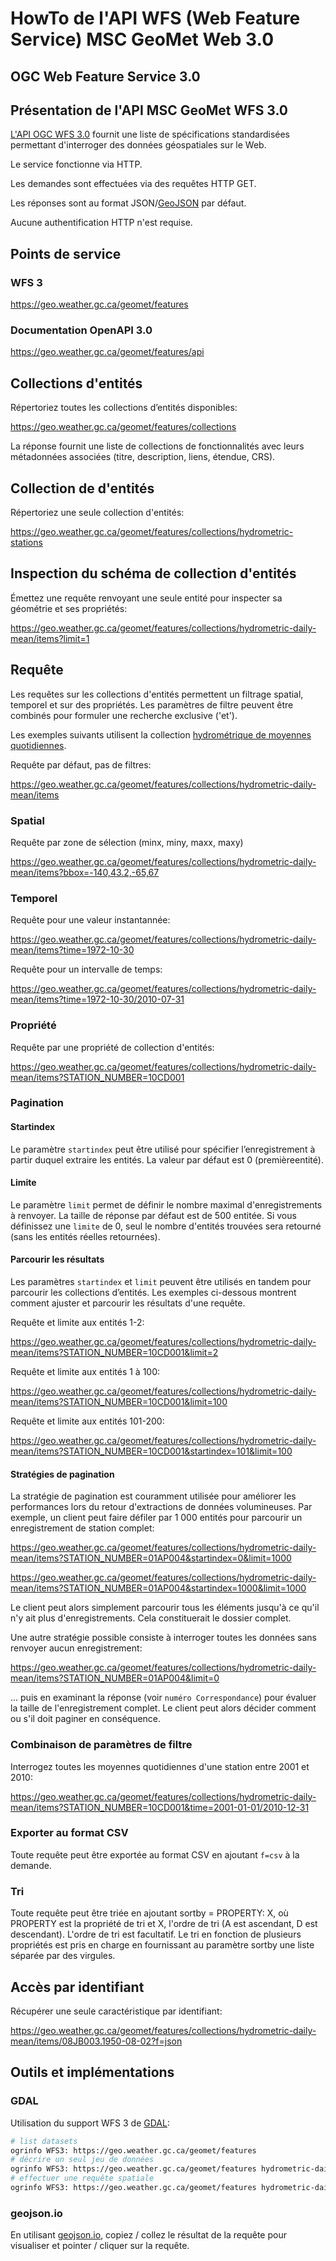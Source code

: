 # HowTo de l'API WFS (Web Feature Service) MSC GeoMet Web 3.0

## OGC Web Feature Service 3.0

## Présentation de l'API MSC GeoMet WFS 3.0

[L'API OGC WFS 3.0](https://rawgit.com/opengeospatial/WFS_FES/master/docs/17-069.html) fournit une liste de spécifications standardisées permettant d'interroger des données géospatiales sur le Web.

Le service fonctionne via HTTP.

Les demandes sont effectuées via des requêtes HTTP GET.

Les réponses sont au format JSON/[GeoJSON](http://geojson.org/) par défaut.

Aucune authentification HTTP n'est requise.

## Points de service

### WFS 3

https://geo.weather.gc.ca/geomet/features

### Documentation OpenAPI 3.0

https://geo.weather.gc.ca/geomet/features/api

## Collections d'entités

Répertoriez toutes les collections d’entités disponibles:

https://geo.weather.gc.ca/geomet/features/collections

La réponse fournit une liste de collections de fonctionnalités avec leurs métadonnées associées (titre, description, liens, étendue, CRS).

## Collection de d'entités

Répertoriez une seule collection d'entités:

https://geo.weather.gc.ca/geomet/features/collections/hydrometric-stations

## Inspection du schéma de collection d'entités

Émettez une requête renvoyant une seule entité pour inspecter sa géométrie et ses propriétés:

https://geo.weather.gc.ca/geomet/features/collections/hydrometric-daily-mean/items?limit=1

## Requête

Les requêtes sur les collections d'entités permettent un filtrage spatial, temporel et sur des propriétés. Les paramètres de filtre peuvent être combinés pour formuler une recherche exclusive ('et').

Les exemples suivants utilisent la collection [hydrométrique de moyennes quotidiennes](https://geo.weather.gc.ca/geomet/features/collections/hydrometric-daily-mean).

Requête par défaut, pas de filtres:

https://geo.weather.gc.ca/geomet/features/collections/hydrometric-daily-mean/items

### Spatial

Requête par zone de sélection (minx, miny, maxx, maxy)

https://geo.weather.gc.ca/geomet/features/collections/hydrometric-daily-mean/items?bbox=-140,43.2,-65,67

### Temporel

Requête pour une valeur instantannée:

https://geo.weather.gc.ca/geomet/features/collections/hydrometric-daily-mean/items?time=1972-10-30

Requête pour un intervalle de temps:

https://geo.weather.gc.ca/geomet/features/collections/hydrometric-daily-mean/items?time=1972-10-30/2010-07-31

### Propriété

Requête par une propriété de collection d'entités:

https://geo.weather.gc.ca/geomet/features/collections/hydrometric-daily-mean/items?STATION_NUMBER=10CD001

### Pagination

#### Startindex
Le paramètre `startindex` peut être utilisé pour spécifier l’enregistrement à partir duquel extraire les entités. La valeur par défaut est 0 (premièreentité).

#### Limite
Le paramètre `limit` permet de définir le nombre maximal d'enregistrements à renvoyer. La taille de réponse par défaut est de 500 entitée. Si vous définissez une `limite` de 0, seul le nombre d'entités trouvées sera retourné (sans les entités réelles retournées).

#### Parcourir les résultats

Les paramètres `startindex` et `limit` peuvent être utilisés en tandem pour parcourir les collections d’entités. Les exemples ci-dessous montrent comment ajuster et parcourir les résultats d'une requête.

Requête et limite aux entités 1-2:

https://geo.weather.gc.ca/geomet/features/collections/hydrometric-daily-mean/items?STATION_NUMBER=10CD001&limit=2

Requête et limite aux entités 1 à 100:

https://geo.weather.gc.ca/geomet/features/collections/hydrometric-daily-mean/items?STATION_NUMBER=10CD001&limit=100

Requête et limite aux entités 101-200:

https://geo.weather.gc.ca/geomet/features/collections/hydrometric-daily-mean/items?STATION_NUMBER=10CD001&startindex=101&limit=100

#### Stratégies de pagination

La stratégie de pagination est couramment utilisée pour améliorer les performances lors du retour d'extractions de données volumineuses. Par exemple, un client peut faire défiler par 1 000 entités pour parcourir un enregistrement de station complet:

https://geo.weather.gc.ca/geomet/features/collections/hydrometric-daily-mean/items?STATION_NUMBER=01AP004&startindex=0&limit=1000

https://geo.weather.gc.ca/geomet/features/collections/hydrometric-daily-mean/items?STATION_NUMBER=01AP004&startindex=1000&limit=1000

Le client peut alors simplement parcourir tous les éléments jusqu'à ce qu'il n'y ait plus d'enregistrements. Cela constituerait le dossier complet.

Une autre stratégie possible consiste à interroger toutes les données sans renvoyer aucun enregistrement:

https://geo.weather.gc.ca/geomet/features/collections/hydrometric-daily-mean/items?STATION_NUMBER=01AP004&limit=0

... puis en examinant la réponse (voir `numéro Correspondance`) pour évaluer la taille de l'enregistrement complet. Le client peut alors décider comment ou s'il doit paginer en conséquence.
 
### Combinaison de paramètres de filtre

Interrogez toutes les moyennes quotidiennes d'une station entre 2001 et 2010:

https://geo.weather.gc.ca/geomet/features/collections/hydrometric-daily-mean/items?STATION_NUMBER=10CD001&time=2001-01-01/2010-12-31

### Exporter au format CSV

Toute requête peut être exportée au format CSV en ajoutant `f=csv` à la demande.

### Tri
Toute requête peut être triée en ajoutant sortby = PROPERTY: X, où PROPERTY est la propriété de tri et X, l'ordre de tri (A est ascendant, D est descendant). L'ordre de tri est facultatif. Le tri en fonction de plusieurs propriétés est pris en charge en fournissant au paramètre sortby une liste séparée par des virgules.

## Accès par identifiant

Récupérer une seule caractéristique par identifiant:

https://geo.weather.gc.ca/geomet/features/collections/hydrometric-daily-mean/items/08JB003.1950-08-02?f=json


## Outils et implémentations

### GDAL

Utilisation du support WFS 3 de [GDAL](http://www.gdal.org/drv_wfs3.html):

```bash
# list datasets
ogrinfo WFS3: https://geo.weather.gc.ca/geomet/features
# décrire un seul jeu de données
ogrinfo WFS3: https://geo.weather.gc.ca/geomet/features hydrometric-daily-mean -al -so
# effectuer une requête spatiale
ogrinfo WFS3: https://geo.weather.gc.ca/geomet/features hydrometric-daily-mean -spat -100 50 -90 55
```

### geojson.io

En utilisant [geojson.io](https://geojson.io), copiez / collez le résultat de la requête pour visualiser et pointer / cliquer sur la requête.


